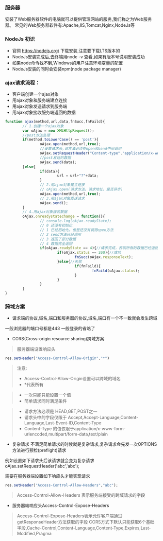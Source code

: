 ### 服务器
安装了Web服务器软件的电脑就可以提供管理网站的服务,我们称之为Web服务器。
常见的Web服务器软件有:Apache,IIS,Tomcat,Nginx,NodeJs等

### NodeJs 初识
* 官网 https://nodejs.org/ 下载安装,注意要下载LTS版本的
* NodeJs安装完成后,去终端用node -v 查看,如果有版本号说明安装成功
* 如果node命令找不到,Windows的用户注意环境变量的配置
* NodeJs安装的同时会安装npm(node package manager)

### ajax请求流程：
* 客户端创建一个ajax对象
* 用ajax对象和服务端建立连接
* 用ajax对象发送请求到服务端
* 用ajax对象接收服务端返回的数据

```javascript
function ajax(method,url,data,fnSucc,fnFaild){
        // 1.创建一个ajax对象
        var oAjax = new XMLHttpRequest();
        //post方法处理
        if(method.toLowerCase() == 'post'){
                oAjax.open(method,url,true);
                //设置请求头,该方法必须在open和send中间调用
                oAjax.setRequestHeader("Content-type","application/x-www-form-urlencoded");
                //post发送的数据 
                oAjax.send(data);               
        }else{
                if(data){
                        url = url+"?"+data;
                }
                // 2.用ajax对象建立连接
                // oAjax.open(请求方法，请求地址，是否异步)                
                oAjax.open(method,url,true);
                // 3.用ajax对象发送请求                
                oAjax.send();
        }
        // 4.用ajax对象接收数据
        oAjax.onreadystatechange = function(){
                // console.log(oAjax.readyState);
                // 0 还没有初始化
                // 1 已经初始化，但是还没有调用open方法
                // 2 send方法已经调用
                // 3 返回了部分数据
                // 4 数据完全返回
                if(oAjax.readyState == 4){//请求完成，表明所有的数据已经返回，但并不代表成功
                        if(oAjax.status == 200){//成功
                                fnSucc(oAjax.responseText);
                        }else{//失败
                                if(fnFaild){
                                        fnFaild(oAjax.status);
                                }       
                        }
                }
        }
}
```

### 跨域方案
* 请求端的协议,域名,端口和服务器的协议,域名,端口有一个不一致就会发生跨域

一般浏览器的端口号都是443 一般登录的省略了
* CORS(Cross-origin resource sharing)跨域方案

> 服务器端设置响应头
```javascript
res.setHeader("Access-Control-Allow-Origin","*")
```
> 注意:
> * Access-Control-Allow-Origin设置可以跨域的域名
> * *代表所有

> * 一次只能只能设置一个值
> * 简单请求同时满足条件

> * 请求方法必须是 HEAD,GET,POST之一
> * 请求头中的字段仅限于 Accept,Accept-Language,Content-Language,Last-Event-ID,Content-Type
> * Content-Type 的值仅限于application/x-www-form-urlencoded,multipart/form-data,text/plain


* 复杂请求
不满足简单请求的时候就是复杂请求,复杂请求会先发一次OPTIONS方法进行预检(preflight)请求

例如设置如下请求头后该请求就会变为复杂请求
oAjax.setRequestHeader('abc','abc');

需要在服务器端设置如下响应头才能实现请求

```javascript
res.setHeader("Access-Control-Allow-Headers","abc");
```
> Access-Control-Allow-Headers 表示服务端接受的跨域请求的字段


* 服务器端响应头Access-Control-Expose-Headers

> Access-Control-Expose-Headers表示允许客户端通过getResponseHeader方法获取的字段
> CORS方式下默认只能获取6个基础字段,Cache-Control,Content-Language,Content-Type,Expires,Last-Modified,Pragma




